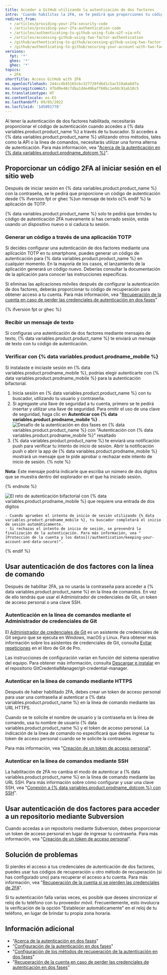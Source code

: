 ```yaml
---
title: Acceder a GitHub utilizando la autenticación de dos factores
intro: 'Cuando habilitas la 2FA, se te pedirá que proporciones tu código de 2FA así como tu contraseña al momento de iniciar sesión en {% data variables.product.product_name %}.'
redirect_from:
  - /articles/providing-your-2fa-security-code
  - /articles/providing-your-2fa-authentication-code
  - /articles/authenticating-to-github-using-fido-u2f-via-nfc
  - /articles/accessing-github-using-two-factor-authentication
  - /github/authenticating-to-github/accessing-github-using-two-factor-authentication
  - /github/authenticating-to-github/securing-your-account-with-two-factor-authentication-2fa/accessing-github-using-two-factor-authentication
versions:
  fpt: '*'
  ghes: '*'
  ghec: '*'
topics:
  - 2FA
shortTitle: Access GitHub with 2FA
ms.openlocfilehash: 244cc4b45165cbc327729fd6d1c5ac519a6a6d7a
ms.sourcegitcommit: 47bd0e48c7dba1dde49baff60bc1eddc91ab10c5
ms.translationtype: HT
ms.contentlocale: es-ES
ms.lasthandoff: 09/05/2022
ms.locfileid: '145091778'
---
```

Al tener la autenticación de dos factores habilitada, necesitarás proporcionar el código de autenticación cuando accedes a {% data variables.product.product_name %} a través de tu buscador. Si accedes a {% data variables.product.product_name %} utilizando otros métodos, tales como la API o la línea de comandos, necesitarás utilizar una forma alterna de autenticación. Para más información, vea "[Acerca de la autenticación en {% data variables.product.prodname_dotcom %}](/github/authenticating-to-github/about-authentication-to-github)".

## Proporcionar un código 2FA al iniciar sesión en el sitio web

Después de iniciar sesión en {% data variables.product.product_name %} con la contraseña, se le pedirá que proporcione un código de autenticación desde {% ifversion fpt or ghec %}un mensaje de texto o{% endif %} la aplicación de TOTP.

{% data variables.product.product_name %} solo te pedirá que brindes tu código de autenticación 2FA nuevamente si has cerrado sesión, estás usando un dispositivo nuevo o si caduca tu sesión.

### Generar un código a través de una aplicación TOTP

Si decides configurar una autenticación de dos factores mediante una aplicación TOTP en tu smartphone, puedes generar un código de autenticación para {% data variables.product.product_name %} en cualquier momento. En la mayoría de los casos, el lanzamiento de la aplicación generará un código nuevo. Deberías consultar la documentación de la aplicación para conocer las instrucciones específicas.

Si eliminas las aplicaciones móviles después de configurar la autenticación de dos factores, deberás proporcionar tu código de recuperación para obtener acceso a tu cuenta. Para más información, vea "[Recuperación de la cuenta en caso de perder las credenciales de autenticación en dos fases](/articles/recovering-your-account-if-you-lose-your-2fa-credentials)"

{% ifversion fpt or ghec %}

### Recibir un mensaje de texto

Si configuras una autenticación de dos factores mediante mensajes de texto, {% data variables.product.product_name %} te enviará un mensaje de texto con tu código de autenticación.

### Verificar con {% data variables.product.prodname_mobile %}

Si instalaste e iniciaste sesión en {% data variables.product.prodname_mobile %}, podrías elegir autenticarte con {% data variables.product.prodname_mobile %} para la autenticación bifactorial.

1. Inicia sesión en {% data variables.product.product_name %} con tu buscador, utilizando tu usuario y contraseña.
2. Si agregaste una llave de seguridad a tu cuenta, primero se te pedirá insertar y utilizar una llave de seguridad. Para omitir el uso de una clave de seguridad, haga clic en **Autenticar con {% data variables.product.prodname_mobile %}** .
  ![Desafío de la autenticación en dos fases en {% data variables.product.product_name %} con "Autenticación con {% data variables.product.prodname_mobile %}" resaltado](/assets/images/help/2fa/2fa-select-mobile.png)
3. {% data variables.product.product_name %} te enviará una notificación push para verificar tu intento de inicio de sesión. Abrir la notificación push o abrir la app de {% data variables.product.prodname_mobile %} mostrará un mensaje que te pide aprobar o rechazar este intento de inicio de sesión.
  {% note %}

  **Nota**: Este mensaje podría indicarle que escriba un número de dos dígitos que se muestra dentro del explorador en el que ha iniciado sesión.

  {% endnote %}

  ![El reto de autenticación bifactorial con {% data variables.product.prodname_mobile %} que requiere una entrada de dos dígitos](/assets/images/help/2fa/2fa-mobile-number-challenge.png)

    - Cuando apruebes el intento de inicio de sesión utilizando {% data variables.product.prodname_mobile %}, tu buscador completará el inicio de sesión automáticamente.
    - Si rechazas el intento de inicio de sesión, se prevendrá la finalización de la autenticación. Para más información, vea "[Protección de la cuenta y los datos](/authentication/keeping-your-account-and-data-secure)".

{% endif %}

## Usar autenticación de dos factores con la línea de comando

Después de habilitar 2FA, ya no usarás la contraseña para acceder a {% data variables.product.product_name %} en la línea de comandos. En vez de ello tendrás que usar el Administrador de credenciales de Git, un token de acceso personal o una clave SSH.

### Autenticación en la línea de comandos mediante el Administrador de credenciales de Git

El [Administrador de credenciales de Git](https://github.com/GitCredentialManager/git-credential-manager/blob/main/README.md) es un asistente de credenciales de Git seguro que se ejecuta en Windows, macOS y Linux. Para obtener más información sobre los asistentes de credenciales de Git, consulta [Evitar repeticiones](https://git-scm.com/docs/gitcredentials#_avoiding_repetition) en el libro de Git de Pro.

Las instrucciones de configuración varían en función del sistema operativo del equipo. Para obtener más información, consulta [Descargar e instalar](https://github.com/GitCredentialManager/git-credential-manager/blob/main/README.md#download-and-install) en el repositorio GitCredentialManager/git-credential-manager.

### Autenticar en la línea de comando mediante HTTPS

Después de haber habilitado 2FA, debes crear un token de acceso personal para usar una contraseña al autenticar a {% data variables.product.product_name %} en la línea de comando mediante las URL HTTPS.

Cuando se te solicite el nombre de usuario y la contraseña en la línea de comando, usa tu nombre de usuario {% data variables.product.product_name %} y el token de acceso personal. La indicación de la línea de comando no especificará que debes ingresar tu token de acceso personal cuando se te solicite la contraseña.

Para más información, vea "[Creación de un token de acceso personal](/github/authenticating-to-github/creating-a-personal-access-token)".

### Autenticar en la línea de comandos mediante SSH

La habilitación de 2FA no cambia el modo de autenticar a {% data variables.product.product_name %} en la línea de comando mediante las URL SSH. Para más información sobre cómo configurar y usar una clave SSH, vea "[Conexión a {% data variables.product.prodname_dotcom %} con SSH](/articles/connecting-to-github-with-ssh/)".

## Usar autenticación de dos factores para acceder a un repositorio mediante Subversion

Cuando accedas a un repositorio mediante Subversion, debes proporcionar un token de acceso personal en lugar de ingresar tu contraseña. Para más información, vea "[Creación de un token de acceso personal](/github/authenticating-to-github/creating-a-personal-access-token)".

## Solución de problemas

Si pierdes el acceso a tus credenciales de autenticación de dos factores, puedes usar tus códigos de recuperación u otro método de recuperación (si has configurado uno) para recuperar el acceso a tu cuenta. Para más información, vea "[Recuperación de la cuenta si se pierden las credenciales de 2FA](/articles/recovering-your-account-if-you-lose-your-2fa-credentials)".

Si tu autenticación falla varias veces, es posible que desees sincronizar el reloj de tu teléfono con tu proveedor móvil. Frecuentemente, esto involucra la verificación de la opción "Establecer automáticamente" en el reloj de tu teléfono, en lugar de brindar tu propia zona horaria.

## Información adicional

- "[Acerca de la autenticación en dos fases](/articles/about-two-factor-authentication)"
- "[Configuración de la autenticación en dos fases](/articles/configuring-two-factor-authentication)"
- "[Configuración de los métodos de recuperación de la autenticación en dos fases](/articles/configuring-two-factor-authentication-recovery-methods)"
- "[Recuperación de la cuenta en caso de perder las credenciales de autenticación en dos fases](/articles/recovering-your-account-if-you-lose-your-2fa-credentials)"
